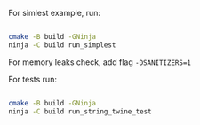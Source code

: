 For simlest example, run:

```bash

cmake -B build -GNinja
ninja -C build run_simplest

```

For memory leaks check, add flag `-DSANITIZERS=1`

For tests run:

```bash

cmake -B build -GNinja
ninja -C build run_string_twine_test

```
